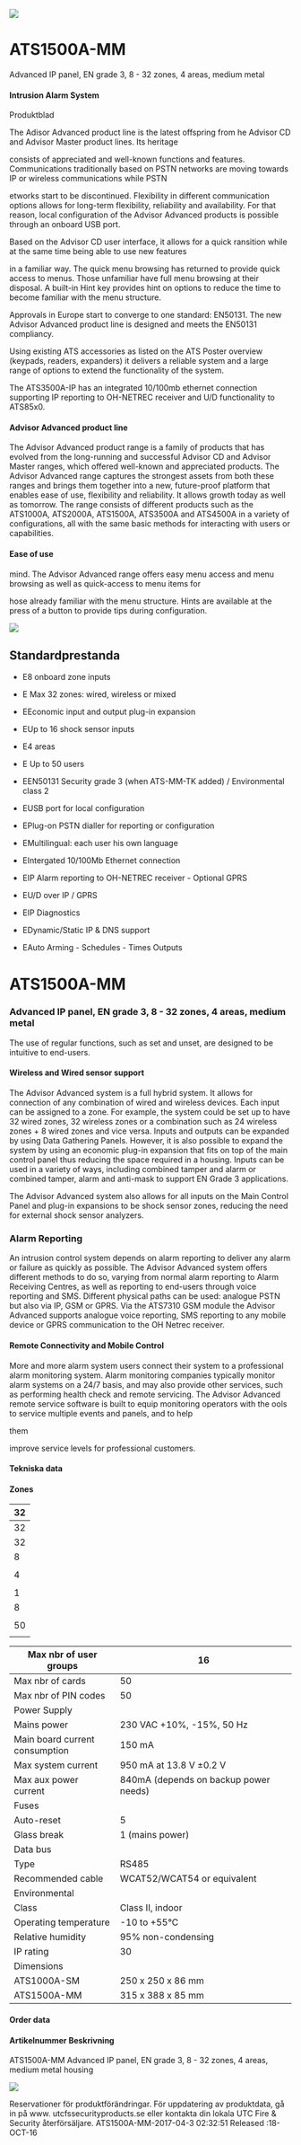 ![](_page_0_Picture_0.jpeg)

# ATS1500A-MM

Advanced IP panel, EN grade 3, 8 - 32 zones, 4 areas, medium metal

#### Intrusion Alarm System

Produktblad

The Adisor Advanced product line is the latest offspring from he Advisor CD and Advisor Master product lines. Its heritage

consists of appreciated and well-known functions and features. Communications traditionally based on PSTN networks are moving towards IP or wireless communications while PSTN

etworks start to be discontinued. Flexibility in different communication options allows for long-term flexibility, reliability and availability. For that reason, local configuration of the Advisor Advanced products is possible through an onboard USB port.

Based on the Advisor CD user interface, it allows for a quick ransition while at the same time being able to use new features

in a familiar way. The quick menu browsing has returned to provide quick access to menus. Those unfamiliar have full menu browsing at their disposal. A built-in Hint key provides hint on options to reduce the time to become familiar with the menu structure.

Approvals in Europe start to converge to one standard: EN50131. The new Advisor Advanced product line is designed and meets the EN50131 compliancy.

Using existing ATS accessories as listed on the ATS Poster overview (keypads, readers, expanders) it delivers a reliable system and a large range of options to extend the functionality of the system.

The ATS3500A-IP has an integrated 10/100mb ethernet connection supporting IP reporting to OH-NETREC receiver and U/D functionality to ATS85x0.

#### Advisor Advanced product line

The Advisor Advanced product range is a family of products that has evolved from the long-running and successful Advisor CD and Advisor Master ranges, which offered well-known and appreciated products. The Advisor Advanced range captures the strongest assets from both these ranges and brings them together into a new, future-proof platform that enables ease of use, flexibility and reliability. It allows growth today as well as tomorrow. The range consists of different products such as the ATS1000A, ATS2000A, ATS1500A, ATS3500A and ATS4500A in a variety of configurations, all with the same basic methods for interacting with users or capabilities.

#### Ease of use

mind. The Advisor Advanced range offers easy menu access and menu browsing as well as quick-access to menu items for

hose already familiar with the menu structure. Hints are available at the press of a button to provide tips during configuration.

![](_page_0_Picture_17.jpeg)

## Standardprestanda

- E8 onboard zone inputs
- E Max 32 zones: wired, wireless or mixed
- EEconomic input and output plug-in expansion
- EUp to 16 shock sensor inputs
- E4 areas

- E Up to 50 users
- EEN50131 Security grade 3 (when ATS-MM-TK added) / Environmental class 2
- EUSB port for local configuration
- EPlug-on PSTN dialler for reporting or configuration
- EMultilingual: each user his own language
- EIntergated 10/100Mb Ethernet connection
- EIP Alarm reporting to OH-NETREC receiver - Optional GPRS
- EU/D over IP / GPRS
- EIP Diagnostics
- EDynamic/Static IP & DNS support
- EAuto Arming - Schedules - Times Outputs

# ATS1500A-MM

### Advanced IP panel, EN grade 3, 8 - 32 zones, 4 areas, medium metal

The use of regular functions, such as set and unset, are designed to be intuitive to end-users.

#### Wireless and Wired sensor support

The Advisor Advanced system is a full hybrid system. It allows for connection of any combination of wired and wireless devices. Each input can be assigned to a zone. For example, the system could be set up to have 32 wired zones, 32 wireless zones or a combination such as 24 wireless zones + 8 wired zones and vice versa. Inputs and outputs can be expanded by using Data Gathering Panels. However, it is also possible to expand the system by using an economic plug-in expansion that fits on top of the main control panel thus reducing the space required in a housing. Inputs can be used in a variety of ways, including combined tamper and alarm or combined tamper, alarm and anti-mask to support EN Grade 3 applications.

The Advisor Advanced system also allows for all inputs on the Main Control Panel and plug-in expansions to be shock sensor zones, reducing the need for external shock sensor analyzers.

### Alarm Reporting

An intrusion control system depends on alarm reporting to deliver any alarm or failure as quickly as possible. The Advisor Advanced system offers different methods to do so, varying from normal alarm reporting to Alarm Receiving Centres, as well as reporting to end-users through voice reporting and SMS. Different physical paths can be used: analogue PSTN but also via IP, GSM or GPRS. Via the ATS7310 GSM module the Advisor Advanced supports analogue voice reporting, SMS reporting to any mobile device or GPRS communication to the OH Netrec receiver.

#### Remote Connectivity and Mobile Control

More and more alarm system users connect their system to a professional alarm monitoring system. Alarm monitoring companies typically monitor alarm systems on a 24/7 basis, and may also provide other services, such as performing health check and remote servicing. The Advisor Advanced remote service software is built to equip monitoring operators with the ools to service multiple events and panels, and to help

them

improve service levels for professional customers.

#### Tekniska data

#### Zones

| 32 |
|----|
| 32 |
| 32 |
| 8  |
|    |
| 4  |
|    |
| 1  |
| 8  |
|    |
| 50 |
|    |

| Max nbr of user groups            | 16                                    |
|-----------------------------------|---------------------------------------|
| Max nbr of cards                  | 50                                    |
| Max nbr of PIN codes              | 50                                    |
| Power Supply                      |                                       |
| Mains power                       | 230 VAC +10%, -15%, 50 Hz             |
| Main board current<br>consumption | 150 mA                                |
| Max system current                | 950 mA at 13.8 V ±0.2 V               |
| Max aux power current             | 840mA (depends on backup power needs) |
| Fuses                             |                                       |
| Auto-reset                        | 5                                     |
| Glass break                       | 1 (mains power)                       |
| Data bus                          |                                       |
| Type                              | RS485                                 |
| Recommended cable                 | WCAT52/WCAT54 or equivalent           |
| Environmental                     |                                       |
| Class                             | Class II, indoor                      |
| Operating temperature             | -10 to +55°C                          |
| Relative humidity                 | 95% non-condensing                    |
| IP rating                         | 30                                    |
| Dimensions                        |                                       |
| ATS1000A-SM                       | 250 x 250 x 86 mm                     |
| ATS1500A-MM                       | 315 x 388 x 85 mm                     |

#### Order data

#### Artikelnummer Beskrivning

ATS1500A-MM Advanced IP panel, EN grade 3, 8 - 32 zones, 4 areas, medium metal housing

![](_page_1_Picture_20.jpeg)

Reservationer för produktförändringar. För uppdatering av produktdata, gå in på www. utcfssecurityproducts.se eller kontakta din lokala UTC Fire & Security återförsäljare. ATS1500A-MM-2017-04-3 02:32:51 Released :18-OCT-16